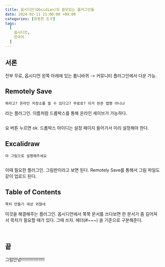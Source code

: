 ```yaml
---
title: 옵시디언(Obsidian)의 쓸모있는 플러그인들
date: 2024-02-11 21:00:00 +09:00
categories: [유용한 도구]
tags:
  [
    옵시디언,
    한국어
  ]
---
```


## 서론

전부 무료, 옵시디언 왼쪽 아래에 있는 톱니바퀴 -> 커뮤니티 플러그인에서 다운 가능.

## Remotely Save

```뭐라고? 온라인 저장소를 쓸 수 있다고? 무료로? 이거 완존 캡짱 아니냐```

라는 플러그인. 이름처럼 드롭박스를 통해 온라인 세이브가 가능하다.


<img crossorigin="anonymous" alt="" src="https://drive.lienuc.com/uc?id=1HQkdbiSlWqmMR_BA34Do81RVUjpjj1An" />

요 버튼 누르면 ok. 드롭박스 아이디는 설정 페이지 들어가서 미리 설정해야 한다.

## Excalidraw

```아 그림으로 설명해주세요```

<img crossorigin="anonymous" alt="" src="https://drive.lienuc.com/uc?id=1k-JEGAGlGRX8bbAenq_v4hzsXI4PzAk5" />

이때 필요한 플러그인. 그림판이라고 보면 된다. Remotely Save를 통해서 그림 파일도 같이 업로드 된다.

## Table of Contents

```목차 만들기 세상 귀찮네```

이것을 해결해주는 플러그인. 옵시디언에서 쭉쭉 문서를 쓰다보면 한 문서가 좀 길어져서 목차가 필요할 때가 있다. 그때 쓰자. 헤더(#~~~) 을 기준으로 구분해준다.

<img crossorigin="anonymous" alt="" src="https://drive.lienuc.com/uc?id=14dcXSqpJZzISuULK0DiEBfg3cB0eCPZh" />

<img crossorigin="anonymous" alt="" src="https://drive.lienuc.com/uc?id=1S4JgkDKOniWU2IGKs-gMW7P_tfw1-DYX" />

<img crossorigin="anonymous" alt="" src="https://drive.lienuc.com/uc?id=1xBNBqa5deFMspncHm6bkVqNqOrpT3L6I" />



## 끝
그럼안녕!!!!!!!!!!!!!!!!!!!